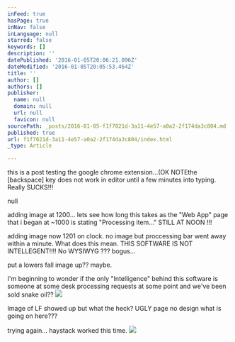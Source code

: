 ```yaml
---
inFeed: true
hasPage: true
inNav: false
inLanguage: null
starred: false
keywords: []
description: ''
datePublished: '2016-01-05T20:06:21.096Z'
dateModified: '2016-01-05T20:05:53.464Z'
title: ''
author: []
authors: []
publisher:
  name: null
  domain: null
  url: null
  favicon: null
sourcePath: _posts/2016-01-05-f1f7021d-3a11-4e57-a0a2-2f174da3c804.md
published: true
url: f1f7021d-3a11-4e57-a0a2-2f174da3c804/index.html
_type: Article

---
```

this is a post testing the google chrome extension...(OK NOTEthe \[backspace\] key does not work in editor until a few minutes into typing. Really SUCKS!!!

null

adding image at 1200... lets see how long this takes as the "Web App" page that i began at ~1000 is stating "Processing item..." STILL AT NOON !!!

adding image now 1201 on clock. no image but proccessing bar went away within a minute. What does this mean. THIS SOFTWARE IS NOT INTELLEGENT!!!! No WYSIWYG ??? bogus...

put a lowers fall image up?? maybe. 

I'm beginning to wonder if the only "Intelligence" behind this software is someone at some desk processing requests at some point and we've been sold snake oil??
![](https://the-grid-user-content.s3-us-west-2.amazonaws.com/c303a180-0a02-424e-a0b3-14b25a5181ad.JPG)

Image of LF showed up but what the heck? UGLY page no design what is going on here???

trying again... haystack worked this time.
![](https://the-grid-user-content.s3-us-west-2.amazonaws.com/9964684e-4c98-469c-8da0-550aa2d06564.jpg)